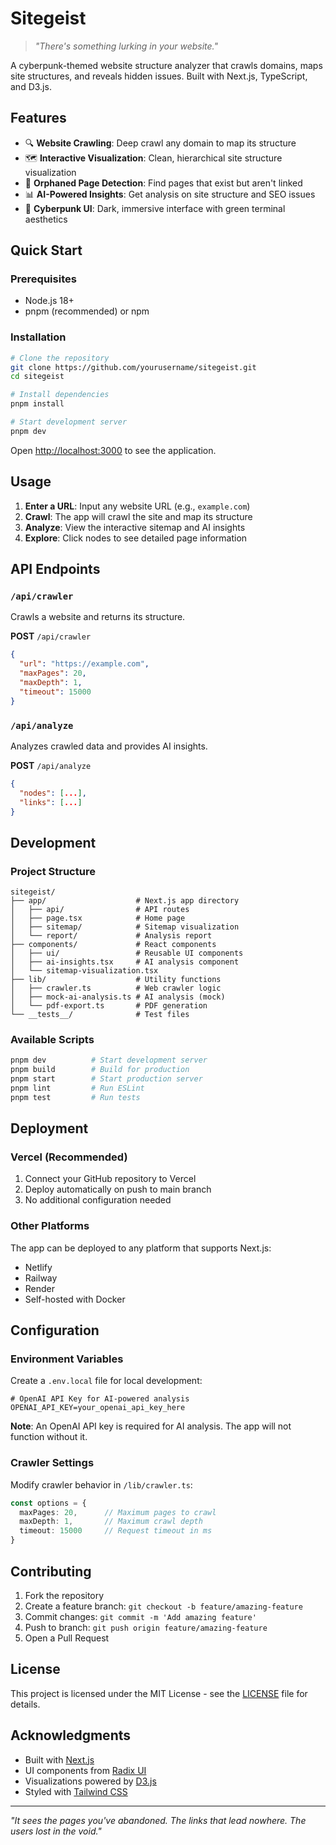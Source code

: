 # Sitegeist

> *"There's something lurking in your website."*

A cyberpunk-themed website structure analyzer that crawls domains, maps site structures, and reveals hidden issues. Built with Next.js, TypeScript, and D3.js.

<!-- Demo screenshot coming soon -->

## Features

- 🔍 **Website Crawling**: Deep crawl any domain to map its structure
- 🗺️ **Interactive Visualization**: Clean, hierarchical site structure visualization
- 👻 **Orphaned Page Detection**: Find pages that exist but aren't linked
- 📊 **AI-Powered Insights**: Get analysis on site structure and SEO issues
- 🎨 **Cyberpunk UI**: Dark, immersive interface with green terminal aesthetics

## Quick Start

### Prerequisites

- Node.js 18+ 
- pnpm (recommended) or npm

### Installation

```bash
# Clone the repository
git clone https://github.com/yourusername/sitegeist.git
cd sitegeist

# Install dependencies
pnpm install

# Start development server
pnpm dev
```

Open [http://localhost:3000](http://localhost:3000) to see the application.

## Usage

1. **Enter a URL**: Input any website URL (e.g., `example.com`)
2. **Crawl**: The app will crawl the site and map its structure
3. **Analyze**: View the interactive sitemap and AI insights
4. **Explore**: Click nodes to see detailed page information

## API Endpoints

### `/api/crawler`
Crawls a website and returns its structure.

**POST** `/api/crawler`
```json
{
  "url": "https://example.com",
  "maxPages": 20,
  "maxDepth": 1,
  "timeout": 15000
}
```

### `/api/analyze`
Analyzes crawled data and provides AI insights.

**POST** `/api/analyze`
```json
{
  "nodes": [...],
  "links": [...]
}
```

## Development

### Project Structure

```
sitegeist/
├── app/                    # Next.js app directory
│   ├── api/                # API routes
│   ├── page.tsx            # Home page
│   ├── sitemap/            # Sitemap visualization
│   └── report/             # Analysis report
├── components/             # React components
│   ├── ui/                 # Reusable UI components
│   ├── ai-insights.tsx     # AI analysis component
│   └── sitemap-visualization.tsx
├── lib/                    # Utility functions
│   ├── crawler.ts          # Web crawler logic
│   ├── mock-ai-analysis.ts # AI analysis (mock)
│   └── pdf-export.ts       # PDF generation
└── __tests__/              # Test files
```

### Available Scripts

```bash
pnpm dev          # Start development server
pnpm build        # Build for production
pnpm start        # Start production server
pnpm lint         # Run ESLint
pnpm test         # Run tests
```

## Deployment

### Vercel (Recommended)

1. Connect your GitHub repository to Vercel
2. Deploy automatically on push to main branch
3. No additional configuration needed

### Other Platforms

The app can be deployed to any platform that supports Next.js:
- Netlify
- Railway
- Render
- Self-hosted with Docker

## Configuration

### Environment Variables

Create a `.env.local` file for local development:

```env
# OpenAI API Key for AI-powered analysis
OPENAI_API_KEY=your_openai_api_key_here
```

**Note**: An OpenAI API key is required for AI analysis. The app will not function without it.

### Crawler Settings

Modify crawler behavior in `/lib/crawler.ts`:

```typescript
const options = {
  maxPages: 20,      // Maximum pages to crawl
  maxDepth: 1,       // Maximum crawl depth
  timeout: 15000     // Request timeout in ms
}
```

## Contributing

1. Fork the repository
2. Create a feature branch: `git checkout -b feature/amazing-feature`
3. Commit changes: `git commit -m 'Add amazing feature'`
4. Push to branch: `git push origin feature/amazing-feature`
5. Open a Pull Request

## License

This project is licensed under the MIT License - see the [LICENSE](LICENSE) file for details.

## Acknowledgments

- Built with [Next.js](https://nextjs.org/)
- UI components from [Radix UI](https://www.radix-ui.com/)
- Visualizations powered by [D3.js](https://d3js.org/)
- Styled with [Tailwind CSS](https://tailwindcss.com/)

---

*"It sees the pages you've abandoned. The links that lead nowhere. The users lost in the void."*

